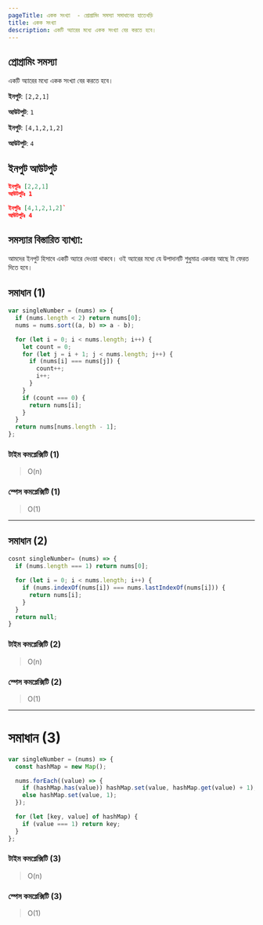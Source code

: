 ```yaml
---
pageTitle: একক সংখ্যা  - প্রোগ্রামিং সমস্যা সমাধানের হাতেখড়ি
title: একক সংখ্যা
description: একটি অ্যারের মধ্যে একক সংখ্যা বের করতে হবে।
---
```


## প্রোগ্রামিং সমস্যা

একটি অ্যারের মধ্যে একক সংখ্যা বের করতে হবে।

**ইনপুট**: `[2,2,1]`

**আউটপুট**: `1`

**ইনপুট**: `[4,1,2,1,2]`

**আউটপুট**: `4`

## ইনপুট আউটপুট

```json
ইনপুটঃ [2,2,1]
আউটপুটঃ 1

ইনপুটঃ [4,1,2,1,2]`
আউটপুটঃ 4

```

## সমস্যার বিস্তারিত ব্যাখ্যা:

আমদের ইনপুট হিসাবে একটি অ্যারে দেওয়া থাকবে। ওই অ্যারের মধ্যে যে উপাদানটি শুধুমাত্র একবার আছে টা ফেরত দিতে হবে।

## সমাধান (1)

```js
var singleNumber = (nums) => {
  if (nums.length < 2) return nums[0];
  nums = nums.sort((a, b) => a - b);

  for (let i = 0; i < nums.length; i++) {
    let count = 0;
    for (let j = i + 1; j < nums.length; j++) {
      if (nums[i] === nums[j]) {
        count++;
        i++;
      }
    }
    if (count === 0) {
      return nums[i];
    }
  }
  return nums[nums.length - 1];
};
```

### টাইম কমপ্লেক্সিটি (1)

> O(n)

### স্পেস কমপ্লেক্সিটি (1)

> O(1)

---

## সমাধান (2)

```js
cosnt singleNumber= (nums) => {
  if (nums.length === 1) return nums[0];

  for (let i = 0; i < nums.length; i++) {
    if (nums.indexOf(nums[i]) === nums.lastIndexOf(nums[i])) {
      return nums[i];
    }
  }
  return null;
}
```

### টাইম কমপ্লেক্সিটি (2)

> O(n)

### স্পেস কমপ্লেক্সিটি (2)

> O(1)

---

# সমাধান (3)

```js
var singleNumber = (nums) => {
  const hashMap = new Map();

  nums.forEach((value) => {
    if (hashMap.has(value)) hashMap.set(value, hashMap.get(value) + 1);
    else hashMap.set(value, 1);
  });

  for (let [key, value] of hashMap) {
    if (value === 1) return key;
  }
};
```

### টাইম কমপ্লেক্সিটি (3)

> O(n)

### স্পেস কমপ্লেক্সিটি (3)

> O(1)
